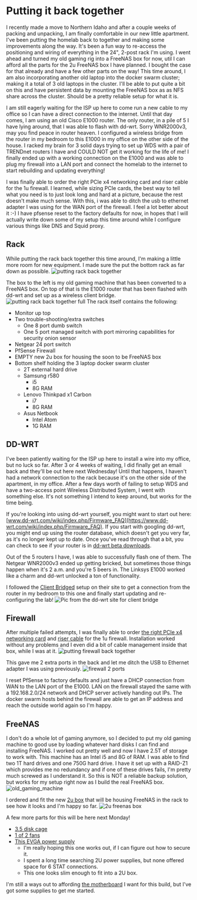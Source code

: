 # Putting it back together

I recently made a move to Northern Idaho and after a couple weeks of packing and unpacking, I am finally comfortable in our new little apartment.  I've been putting the homelab back to together and making some improvements along the way.  It's been a fun way to re-access the positioning and wiring of everything in the 24", 2-post rack I'm using. I went ahead and turned my old gaming rig into a FreeNAS box for now, util I can afford all the parts for the 2u FreeNAS box I have planned.  I bought the case for that already and have a few other parts on the way!  This time around, I am also incorporating another old laptop into the docker swarm cluster; making it a total of 3 old laptops in the cluster.  I'll be able to put quite a bit on this and have persistent data by mounting the FreeNAS box as as NFS share across the cluster.  Should be a pretty reliable setup for what it is.

I am still eagerly waiting for the ISP up here to come run a new cable to my office so I can have a direct connection to the internet.  Until that day comes, I am using an old Cisco E1000 router.  The only router, in a pile of 5 I have lying around, that I was able to flash with dd-wrt.  Sorry WNR2000v3, may you find peace in router heaven.  I configured a wireless bridge from the router in my bedroom to this E1000 in my office on the other side of the house.  I racked my brain for 3 solid days trying to set up WDS with a pair of TRENDnet routers I have and COULD NOT get it working for the life of me!  I finally ended up with a working connection on the E1000 and was able to plug my firewall into a LAN port and connect the homelab to the internet to start rebuilding and updating everything!

I was finally able to order the right PCIe x4 networking card and riser cable for the 1u firewall.  I learned, while sizing PCIe cards, the best way to tell what you need is to just look long and hard at a picture, because the rest doesn't make much sense.  With this, i was able to ditch the usb to ethernet adapter I was using for the WAN port of the firewall.  I feel a lot better about it :-)  I have pfsense reset to the factory defaults for now, in hopes that I will actually write down some of my setup this time around while I configure various things like DNS and Squid proxy.

## Rack

While putting the rack back together this time around, I'm making a little more room for new equipment.  I made sure the put the bottom rack as far down as possible.
![putting rack back together](https://github.com/jahrik/home_lab/raw/master/ghost/images/putting_rack_back_together.jpg)

The box to the left is my old gaming machine that has been converted to a FreeNAS box.  On top of that is the E1000 router that has been flashed with dd-wrt and set up as a wireless client bridge.
![putting rack back together full](https://github.com/jahrik/home_lab/raw/master/ghost/images/putting_rack_back_together_full.jpg)
The rack itself contains the following:
* Monitor up top
* Two trouble-shooting/extra switches
  * One 8 port dumb switch
  * One 5 port managed switch with port mirroring capabilities for security onion sensor
* Netgear 24 port switch
* PfSense Firewall
* EMPTY new 2u box for housing the soon to be FreeNAS box
* Bottom shelf holding the 3 laptop docker swarm cluster
  * 2T external hard drive
  * Samsung r580
    * i5
    * 8G RAM
  * Lenovo Thinkpad x1 Carbon
    * i7
    * 8G RAM
  * Asus Netbook
    * Intel Atom
    * 1G RAM

## DD-WRT

I've been patiently waiting for the ISP up here to install a wire into my office, but no luck so far.  After 3 or 4 weeks of waiting, I did finally get an email back and they'll be out here next Wednesday!  Until that happens, I haven't had a network connection to the rack because it's on the other side of the apartment, in my office.  After a few days worth of failing to setup WDS and have a two-access point Wireless Distributed System, I went with something else.  It's not something I intend to keep around, but works for the time being.

If you're looking into using dd-wrt yourself, you might want to start out here: [www.dd-wrt.com/wiki/index.php/Firmware_FAQ](https://www.dd-wrt.com/wiki/index.php/Firmware_FAQ).  If you start with googling dd-wrt, you might end up using the router database, which doesn't get you very far, as it's no longer kept up to date.  Once you've read through that a bit, you can check to see if your router is in [dd-wrt beta downloads](https://download1.dd-wrt.com/dd-wrtv2/downloads/betas/).

Out of the 5 routers I have, I was able to successfully flash one of them.  The Netgear WNR2000v3 ended up getting bricked, but sometimes those things happen when it's 2 a.m. and you're 5 beers in.  The Linksys E1000 worked like a charm and dd-wrt unlocked a ton of functionality.

I followed the [Client Bridged](https://www.dd-wrt.com/wiki/index.php/Client_Bridged) setup on their site to get a connection from the router in my bedroom to this one and finally start updating and re-configuring the lab!
![Pic from the dd-wrt site for client bridge](https://www.dd-wrt.com/wiki/images/7/7d/Client_Bridge.jpg)

## Firewall

After multiple failed attempts, I was finally able to order [the right PCIe x4 networking card](https://www.amazon.com/gp/product/B000BMXME8/ref=oh_aui_detailpage_o04_s00?ie=UTF8&psc=1) and [riser cable](https://www.amazon.com/gp/product/B06WWNVKT2/ref=oh_aui_detailpage_o05_s00?ie=UTF8&psc=1) for the 1u firewall.  Installation worked without any problems and I even did a bit of cable management inside that box, while I was at it.
![putting firewall back together](https://github.com/jahrik/home_lab/raw/master/ghost/images/putting_firewall_back_together.jpg)

This gave me 2 extra ports in the back and let me ditch the USB to Ethernet adapter I was using previously.
![firewall 2 ports](https://github.com/jahrik/home_lab/raw/master/ghost/images/firewall_2_ports.jpg)

I reset PfSense to factory defaults and just have a DHCP connection from WAN to the LAN port of the E1000.  LAN on the firewall stayed the same with a 192.168.2.0/24 network and DHCP server actively handing out IPs. The docker swarm hosts behind the firewall are able to get an IP address and reach the outside world again so I'm happy.

## FreeNAS

I don't do a whole lot of gaming anymore, so I decided to put my old gaming machine to good use by loading whatever hard disks I can find and installing FreeNAS.  I worked out pretty well and now I have 2.5T of storage to work with.  This machine has an Intel i5 and 8G of RAM.  I was able to find two 1T hard drives and one 750G hard drive.  I have it set up with a RAID-Z1 which provides me no redundancy and if one of these drives fails, I'm pretty much screwed as I understand it.  So this is NOT a reliable backup solution, but works for my setup right now as I build the real FreeNAS box.
![old_gaming_machine](https://github.com/jahrik/home_lab/raw/master/ghost/images/old_gaming_machine.jpg)

I ordered and fit the new [2u box](https://www.amazon.com/gp/product/B00A7NBO6E/ref=oh_aui_detailpage_o06_s00?ie=UTF8&psc=1) that will be housing FreeNAS in the rack to see how it looks and I'm happy so far.
![2u freenas box](https://github.com/jahrik/home_lab/raw/master/ghost/images/2u_freenas_box.jpg)

A few more parts for this will be here next Monday!
* [3.5 disk cage](https://www.amazon.com/gp/product/B004IMKTUW/ref=oh_aui_detailpage_o03_s00?ie=UTF8&psc=1)
* [1 of 2 fans](https://www.amazon.com/gp/product/B00KF7OMTI/ref=oh_aui_detailpage_o03_s00?ie=UTF8&psc=1)
* [This EVGA power supply](https://www.amazon.com/gp/product/B01LWTS2UL/ref=oh_aui_detailpage_o01_s00?ie=UTF8&psc=1)
  * I'm really hoping this one works out, if I can figure out how to secure it.
  * I spent a long time searching 2U power supplies, but none offered space for 6 STAT connections.
  * This one looks slim enough to fit into a 2U box.

I'm still a ways out to affording [the motherboard](https://www.amazon.com/dp/B00GG94YDS/_encoding=UTF8?coliid=I6IV40DWMM4HD&colid=38OM4T826B6H8&psc=0) I want for this build, but I've got some supplies to get me started.
